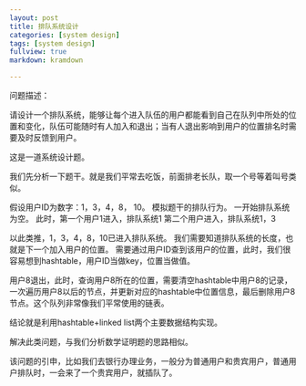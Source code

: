 ```yaml
---
layout: post
title: 排队系统设计
categories: [system design]
tags: [system design]
fullview: true
markdown: kramdown

---
```


问题描述：

请设计一个排队系统，能够让每个进入队伍的用户都能看到自己在队列中所处的位置和变化，队伍可能随时有人加入和退出；当有人退出影响到用户的位置排名时需要及时反馈到用户。

这是一道系统设计题。

我们先分析一下题干。就是我们平常去吃饭，前面排老长队，取一个号等着叫号类似。

假设用户ID为数字：1，3，4，8， 10。
模拟题干的排队行为。
一开始排队系统为空。
此时，第一个用户1进入，排队系统1
第二个用户进入，排队系统1，3

以此类推，1，3，4，8，10已进入排队系统。
我们需要知道排队系统的长度，也就是下一个加入用户的位置。
需要通过用户ID查到该用户的位置，此时，我们很容易想到hashtable，用户ID当做key，位置当做值。

用户8退出，此时，查询用户8所在的位置，需要清空hashtable中用户8的记录，一次遍历用户8以后的节点，并更新对应的hashtable中位置信息，最后删除用户8节点。这个队列非常像我们平常使用的链表。

结论就是利用hashtable+linked list两个主要数据结构实现。

解决此类问题，与我们分析数学证明题的思路相似。

该问题的引申，比如我们去银行办理业务，一般分为普通用户和贵宾用户，普通用户排队时，一会来了一个贵宾用户，就插队了。
